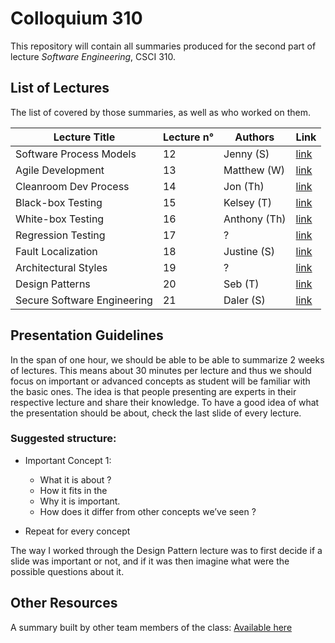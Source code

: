 # Colloquium 310

This repository will contain all summaries produced for the second part of lecture _Software Engineering_, CSCI 310.

## List of Lectures

The list of covered by those summaries, as well as who worked on them.

Lecture Title               | Lecture n° | Authors                             | Link
----------------------------|------------|-------------------------------------|------
Software Process Models     | 12         | Jenny (S)                           | [link](http://www.github.com/seba-1511/colloquium_310/blob/master/summaries/)
Agile Development           | 13         | Matthew (W)                         | [link](http://www.github.com/colloquium_310/blob/master/summaries/)
Cleanroom Dev Process       | 14         | Jon (Th)                            | [link](http://www.github.com/seba-1511/colloquium_310/blob/master/summaries/)
Black-box Testing           | 15         | Kelsey (T)                          | [link](http://www.github.com/seba-1511/colloquium_310/blob/master/summaries/BBTesting.md)              
White-box Testing           | 16         | Anthony (Th)                        | [link](http://www.github.com/seba-1511/colloquium_310/blob/master/summaries/)
Regression Testing          | 17         | ?                                   | [link](http://www.github.com/seba-1511/colloquium_310/blob/master/summaries/)
Fault Localization          | 18         | Justine (S)                         | [link](http://www.github.com/seba-1511/colloquium_310/blob/master/summaries/)
Architectural Styles        | 19         | ?                                   | [link](http://www.github.com/seba-1511/colloquium_310/blob/master/summaries/)
Design Patterns             | 20         | Seb (T)                             | [link](http://www.github.com/seba-1511/colloquium_310/blob/master/summaries/DesignPatterns.md)
Secure Software Engineering | 21         | Daler (S)                           | [link](http://www.github.com/seba-1511/colloquium_310/blob/master/summaries/)

## Presentation Guidelines

In the span of one hour, we should be able to be able to summarize 2 weeks of lectures. This means about 30 minutes per lecture and thus we should focus on important or advanced concepts as student will be familiar with the basic ones. The idea is that people presenting are experts in their respective lecture and share their knowledge. To have a good idea of what the presentation should be about, check the last slide of every lecture.

### Suggested structure:

* Important Concept 1:
    * What it is about ?
    * How it fits in the 
    * Why it is important.
    * How does it differ from other concepts we’ve seen ?

* Repeat for every concept

The way I worked through the Design Pattern lecture was to first decide if a slide was important or not, and if it was then imagine what were the possible questions about it.

## Other Resources

A summary built by other team members of the class: [Available here](https://docs.google.com/a/usc.edu/document/d/1Sq-aJOKIpdxkiEUAWjD4DB6DqkHIuCB2MMWoevIOm-Q/edit?usp=sharing_eid)
